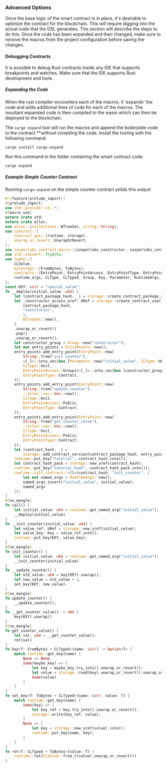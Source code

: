 ### Advanced Options
Once the base logic of the smart contract is in place, it's desirable to optimize the contract 
for the blockchain.  This will require digging into the actual code that
the DSL generates.  This section will describe the steps to do this.  Once 
the code has been expanded and then changed, make sure to remove the macros from the project
configuration before saving the changes.

#### Debugging Contracts
It is possible to debug Rust contracts inside any IDE that supports breakpoints and watches.
Make sure that the IDE supports Rust development and tools.


##### Expanding the Code
When the rust compiler encounters each of the macros, it 'expands' the code and adds additional lines of code for each of the macros.
The resultant expanded code is then compiled to the wasm which can then be deployed to the blockchain.

The `cargo expand` tool will run the macros and append the boilerplate code to the contract **without compiling the code.
Install the tooling with the following command:
```
cargo install cargo-expand
```

Run this command in the folder containing the smart contract code:
```
cargo expand
```

##### Example Simple Counter Contract

Running `cargo-expand` on the simple counter contract yeilds this output:
```rust
#![feature(prelude_import)]
#[prelude_import]
use std::prelude::v1::*;
#[macro_use]
extern crate std;
extern crate alloc;
use alloc::{collections::BTreeSet, string::String};
use contract::{
    contract_api::{runtime, storage},
    unwrap_or_revert::UnwrapOrRevert,
};
use casperlabs_contract_macro::{casperlabs_constructor, casperlabs_contract, casperlabs_method};
use std::convert::TryInto;
use types::{
    CLValue,
    bytesrepr::{FromBytes, ToBytes},
    contracts::{EntryPoint, EntryPointAccess, EntryPointType, EntryPoints},
    runtime_args, CLType, CLTyped, Group, Key, Parameter, RuntimeArgs, URef,
};
const KEY: &str = "special_value";
fn __deploy(initial_value: u64) {
    let (contract_package_hash, _) = storage::create_contract_package_at_hash();
    let _constructor_access_uref: URef = storage::create_contract_user_group(
        contract_package_hash,
        "constructor",
        1,
        BTreeSet::new(),
    )
    .unwrap_or_revert()
    .pop()
    .unwrap_or_revert();
    let constructor_group = Group::new("constructor");
    let mut entry_points = EntryPoints::new();
    entry_points.add_entry_point(EntryPoint::new(
        String::from("init_counter"),
        <[_]>::into_vec(box [Parameter::new("initial_value", CLType::U64)]),
        CLType::Unit,
        EntryPointAccess::Groups(<[_]>::into_vec(box [constructor_group])),
        EntryPointType::Contract,
    ));
    entry_points.add_entry_point(EntryPoint::new(
        String::from("update_counter"),
        ::alloc::vec::Vec::new(),
        CLType::Unit,
        EntryPointAccess::Public,
        EntryPointType::Contract,
    ));
    entry_points.add_entry_point(EntryPoint::new(
        String::from("get_counter_value"),
        ::alloc::vec::Vec::new(),
        CLType::Unit,
        EntryPointAccess::Public,
        EntryPointType::Contract,
    ));
    let (contract_hash, _) =
        storage::add_contract_version(contract_package_hash, entry_points, Default::default());
    runtime::put_key("tutorial", contract_hash.into());
    let contract_hash_pack = storage::new_uref(contract_hash);
    runtime::put_key("tutorial_hash", contract_hash_pack.into());
    runtime::call_contract::<()>(contract_hash, "init_counter", {
        let mut named_args = RuntimeArgs::new();
        named_args.insert("initial_value", initial_value);
        named_args
    });
}
#[no_mangle]
fn call() {
    let initial_value: u64 = runtime::get_named_arg("initial_value");
    __deploy(initial_value)
}
fn __init_counter(initial_value: u64) {
    let value_ref: URef = storage::new_uref(initial_value);
    let value_key: Key = value_ref.into();
    runtime::put_key(KEY, value_key);
}
#[no_mangle]
fn init_counter() {
    let initial_value: u64 = runtime::get_named_arg("initial_value");
    __init_counter(initial_value)
}
fn __update_counter() {
    let old_value: u64 = key(KEY).unwrap();
    let new_value = old_value + 1;
    set_key(KEY, new_value);
}
#[no_mangle]
fn update_counter() {
    __update_counter();
}
fn __get_counter_value() -> u64 {
    key(KEY).unwrap()
}
#[no_mangle]
fn get_counter_value() {
    let val: u64 = __get_counter_value();
    ret(val)
}
fn key<T: FromBytes + CLTyped>(name: &str) -> Option<T> {
    match runtime::get_key(name) {
        None => None,
        Some(maybe_key) => {
            let key = maybe_key.try_into().unwrap_or_revert();
            let value = storage::read(key).unwrap_or_revert().unwrap_or_revert();
            Some(value)
        }
    }
}
fn set_key<T: ToBytes + CLTyped>(name: &str, value: T) {
    match runtime::get_key(name) {
        Some(key) => {
            let key_ref = key.try_into().unwrap_or_revert();
            storage::write(key_ref, value);
        }
        None => {
            let key = storage::new_uref(value).into();
            runtime::put_key(name, key);
        }
    }
}
fn ret<T: CLTyped + ToBytes>(value: T) {
    runtime::ret(CLValue::from_t(value).unwrap_or_revert())
}
```
